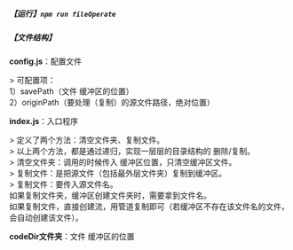 ##### 【运行】`npm run fileOperate`

##### 【文件结构】

**config.js**：配置文件   

&gt; 可配置项：      
    1）savePath（文件 缓冲区的位置）   
    2）originPath（要处理（复制）的源文件路径，绝对位置）   
        
**index.js**：入口程序      

&gt; 定义了两个方法：清空文件夹、复制文件。       
&gt; 以上两个方法，都是通过递归，实现一层层的目录结构的 删除/复制。          
&gt; 清空文件夹：调用的时候传入 缓冲区位置，只清空缓冲区文件。        
&gt; 复制文件：是把源文件（包括最外层文件夹）复制到缓冲区。      
&gt; 复制文件：要传入源文件名。      
如果复制文件夹，缓冲区创建文件夹时，需要拿到文件名。      
如果复制文件，直接创建流，用管道复制即可（若缓冲区不存在该文件名的文件，会自动创建该文件）。      
  
**codeDir文件夹**：文件 缓冲区的位置


